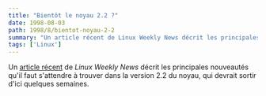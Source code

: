 ```yaml
---
title: "Bientôt le noyau 2.2 ?"
date: 1998-08-03
path: 1998/8/bientot-noyau-2-2
summary: "Un article récent de Linux Weekly News décrit les principales nouveautés qu'il faut s'attendre à trouver dans la version 2.2 du noyau, qui devrait sortir d'ici quelques semaines."
tags: ['Linux']
---
```


<P>
Un <A HREF="http://lwn.net/980730/a/2.2chFinal.html">article récent</A>
de <EM>Linux Weekly News</EM> décrit les principales nouveautés qu'il
faut s'attendre à trouver dans la version 2.2 du noyau, qui devrait
sortir d'ici quelques semaines.
</P>


